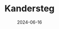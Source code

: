 ---
title: "Kandersteg"
excerpt: "Where sapphire breathes in crystal depths"
gallery_name: "kandersteg"
date: 2024-06-16
tags:
  - 🏔️Alps
  - 🚞Switzerland
  - 🥾Hiking
  - 🚤Lake
header:
  overlay_image: cover/kandersteg-3v1.jpg
---